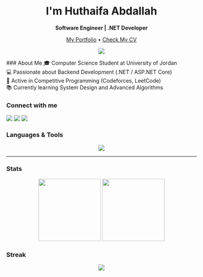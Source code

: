 <h1 align="center">I'm Huthaifa Abdallah</h1>
<p align="center"><b>Software Engineer | .NET Developer</b></p>

<p align="center">
  <a href="https://your-portfolio-link">My Portfolio</a> •
  <a href="https://your-cv-link">Check My CV</a>
</p>

<p align="center">
  <img src="https://komarev.com/ghpvc/?username=Huthaifa-Abdallah&label=Profile%20views&color=0e75b6&style=flat" />
</p>
### About Me
🎓 Computer Science Student at University of Jordan <br>
💻 Passionate about Backend Development (.NET / ASP.NET Core) <br>
🚀 Active in Competitive Programming (Codeforces, LeetCode) <br>
📚 Currently learning System Design and Advanced Algorithms


### Connect with me
<p align="left">
  <a href="https://www.linkedin.com/in/your-link"><img src="https://img.shields.io/badge/LinkedIn-0A66C2?style=for-the-badge&logo=linkedin&logoColor=white"/></a>
  <a href="mailto:youremail@example.com"><img src="https://img.shields.io/badge/Gmail-D14836?style=for-the-badge&logo=gmail&logoColor=white"/></a>
  <a href="https://wa.me/your-number"><img src="https://img.shields.io/badge/WhatsApp-25D366?style=for-the-badge&logo=whatsapp&logoColor=white"/></a>
</p>

### Languages & Tools
<p align="center">
  <img src="https://skillicons.dev/icons?i=c,cpp,cs,dotnet,visualstudio,postgres,mysql,redis,git,github,linux,js,ts,html,css,bootstrap,tailwind,postman,docker&perline=12" />
</p>

---



### Stats
<p align="center">
  <img height="165" src="https://github-readme-stats.vercel.app/api?username=Huthaifa-Abdallah&show_icons=true&theme=dark&hide_border=true" />
  <img height="165" src="https://github-readme-stats.vercel.app/api/top-langs/?username=Huthaifa-Abdallah&layout=compact&theme=dark&hide_border=true" />
</p>

### Streak
<p align="center">
  <img src="https://streak-stats.demolab.com?user=Huthaifa-Abdallah&theme=dark&hide_border=true" />
</p>
